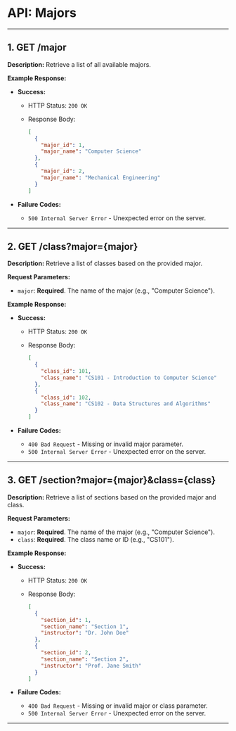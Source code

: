 # API: Majors

---

## 1. GET /major

**Description:** Retrieve a list of all available majors.

**Example Response:**

- **Success:**
  - HTTP Status: `200 OK`
  - Response Body:

    ```json
    [
      {
        "major_id": 1,
        "major_name": "Computer Science"
      },
      {
        "major_id": 2,
        "major_name": "Mechanical Engineering"
      }
    ]
    ```

- **Failure Codes:**
  - `500 Internal Server Error` - Unexpected error on the server.

---

## 2. GET /class?major={major}

**Description:** Retrieve a list of classes based on the provided major.

**Request Parameters:**

- `major`: **Required**. The name of the major (e.g., "Computer Science").

**Example Response:**

- **Success:**
  - HTTP Status: `200 OK`
  - Response Body:

    ```json
    [
      {
        "class_id": 101,
        "class_name": "CS101 - Introduction to Computer Science"
      },
      {
        "class_id": 102,
        "class_name": "CS102 - Data Structures and Algorithms"
      }
    ]
    ```

- **Failure Codes:**
  - `400 Bad Request` - Missing or invalid major parameter.
  - `500 Internal Server Error` - Unexpected error on the server.

---

## 3. GET /section?major={major}&class={class}

**Description:** Retrieve a list of sections based on the provided major and class.

**Request Parameters:**

- `major`: **Required**. The name of the major (e.g., "Computer Science").
- `class`: **Required**. The class name or ID (e.g., "CS101").

**Example Response:**

- **Success:**
  - HTTP Status: `200 OK`
  - Response Body:

    ```json
    [
      {
        "section_id": 1,
        "section_name": "Section 1",
        "instructor": "Dr. John Doe"
      },
      {
        "section_id": 2,
        "section_name": "Section 2",
        "instructor": "Prof. Jane Smith"
      }
    ]
    ```

- **Failure Codes:**
  - `400 Bad Request` - Missing or invalid major or class parameter.
  - `500 Internal Server Error` - Unexpected error on the server.

---
